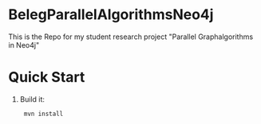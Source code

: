 # BelegParallelAlgorithmsNeo4j

This is the Repo for my student research project  "Parallel Graphalgorithms in Neo4j"

# Quick Start

1. Build it:

        mvn install



